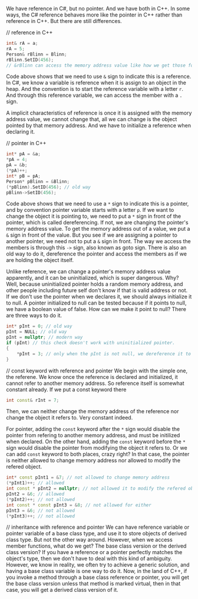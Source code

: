 We have reference in C#, but no pointer. And we have both in C++. In some ways, the C# reference behaves more like the pointer in C++ rather than reference in C++. But there are still differences.

// reference in C++
```C++
int& rA = a;
rA = 5;
Person& rBlinn = Blinn;
rBlinn.SetID(456);
// &rBlinn can access the memory address value like how we get those for pointer
```
Code above shows that we need to use `&` sign to indicate this is a reference. In C#, we know a variable is reference when it is assign to an object in the heap. And the convention is to start the reference variable with a letter `r`. And through this reference variable, we can access the member with a `.` sign. 

A implicit characteristics of reference is once it is assigned with the memory address value, we cannot change that, all we can change is the object pointed by that memory address. And we have to initialize a reference when declaring it.

// pointer in C++
```C++
int* pA = &a;
*pA = 4;
pA = &b;
(*pA)++;
int* pB = pA;
Person* pBlinn = &Blinn;
(*pBlinn).SetID(456); // old way
pBlinn->SetID(456);
```
Code above shows that we need to use a `*` sign to indicate this is a pointer, and by convention pointer variable starts with a letter `p`. If we want to change the object it is pointing to, we need to put a `*` sign in front of the pointer, which is called dereferencing. If not, we are changing the pointer's memory address value. To get the memory address out of a value, we put a `&` sign in front of the value. But you see if we are assigning a pointer to another pointer, we need not to put a `&` sign in front. The way we access the members is through this `->` sign, also known as goto sign. There is also an old way to do it, dereference the pointer and access the members as if we are holding the object itself.

Unlike reference, we can change a pointer's memory address value apparently, and it can be uninitialized, which is super dangerous. Why? Well, because uninitialized pointer holds a random memory address, and other people including future self don't know if that is valid address or not. If we don't use the pointer when we declares it, we should always initialize it to null. A pointer initialized to null can be tested because if it points to null, we have a boolean value of false. How can we make it point to null? There are three ways to do it.
```C++
int* pInt = 0; // old way
pInt = NULL; // old way
pInt = nullptr; // modern way
if (pInt) // this check doesn't work with uninitialized pointer.
{
	*pInt = 3; // only when the pInt is not null, we dereference it to do work.
}
```

// const keyword with reference and pointer
We begin with the simple one, the referene. We know once the reference is declared and initialized, it cannot refer to another memory address. So reference itself is somewhat constant already. If we put a const keyword there
```C++
int const& rInt = 7;
```
Then, we can neither change the memory address of the reference nor change the object it refers to. Very constant indeed.

For pointer, adding the `const` keyword after the `*` sign would disable the pointer from refering to another memory address, and must be initilized when declared. On the other hand, adding the `const` keyword before the `*` sign would disable the pointer from modifying the object it refers to. Or we can add `const` keyword to both places, crazy right? In that case, the pointer is neither allowed to change memory address nor allowed to modify the refered object.
```C++
int* const pInt1 = &7; // not allowed to change memory address
(*pInt1)++; // allowed
int const * pInt2 = nullptr; // not allowed it to modify the refered object
pInt2 = &6; // allowed
(*pInt2)++; // not allowed
int const * const pInt3 = &8; // not allowed for either
pInt3 = &6; // not allowed
(*pInt3)++; // not allowed
```

// inheritance with reference and pointer
We can have reference variable or pointer variable of a base class type, and use it to store objects of derived class type. But not the other way around. However, when we access member functions, what do we get? The base class version or the derived class version? If you have a reference or a pointer perfectly matches the object's type, then we don't have to deal with this kind of ambiguity. However, we know in reality, we often try to achieve a generic solution, and having a base class variable is one way to do it. Now, in the land of C++, if you invoke a method through a base class reference or pointer, you will get the base class version unless that method is marked virtual, then in that case, you will get a derived class version of it.